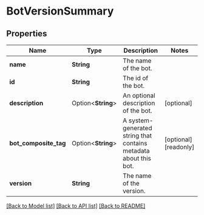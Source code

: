 # BotVersionSummary

## Properties

Name | Type | Description | Notes
------------ | ------------- | ------------- | -------------
**name** | **String** | The name of the bot. | 
**id** | **String** | The id of the bot. | 
**description** | Option<**String**> | An optional description of the bot. | [optional]
**bot_composite_tag** | Option<**String**> | A system-generated string that contains metadata about this bot. | [optional][readonly]
**version** | **String** | The name of the version. | 

[[Back to Model list]](../README.md#documentation-for-models) [[Back to API list]](../README.md#documentation-for-api-endpoints) [[Back to README]](../README.md)


